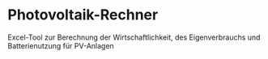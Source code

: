 # Photovoltaik-Rechner
 Excel-Tool zur Berechnung der Wirtschaftlichkeit, des Eigenverbrauchs und Batterienutzung für PV-Anlagen
